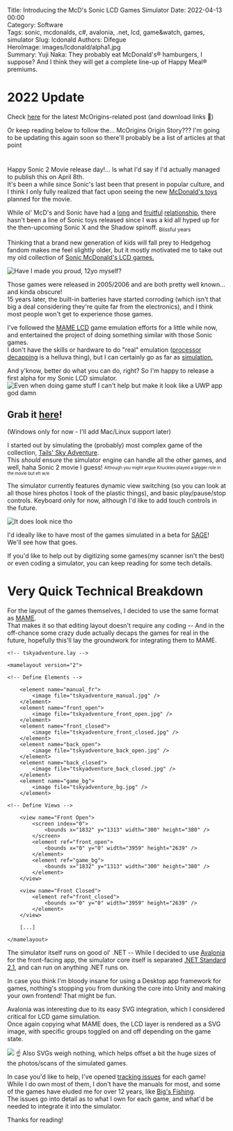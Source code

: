 Title: Introducing the McD's Sonic LCD Games Simulator
Date: 2022-04-13 00:00  
Category: Software  
Tags: sonic, mcdonalds, c#, avalonia, .net, lcd, game&watch, games, simulator
Slug: lcdonald
Authors: Difegue  
HeroImage: images/lcdonald/alpha1.jpg  
Summary: Yuji Naka: They probably eat McDonald's® hamburgers, I suppose? And I think they will get a complete line-up of Happy Meal® premiums. 

# 2022 Update

Check [here](./mcorigins.html) for the latest McOrigins-related post (and download links 🍟)

Or keep reading below to follow the... McOrigins Origin Story??? I'm going to be updating this again soon so there'll probably be a list of articles at that point

# 

Happy Sonic 2 Movie release day!... Is what I'd say if I'd actually managed to publish this on April 8th.  
It's been a while since Sonic's last been that present in popular culture, and I think I only fully realized that fact upon seeing the new [McDonald's toys](https://www.sonicstadium.org/2022/03/more-mcdonalds-sonic-2-happy-meal-toys-leaked/) planned for the movie.  

While ol' McD's and Sonic have had a [long](https://www.sonicstadium.org/2019/02/how-mcdonalds-couldnt-keep-up-with-the-worlds-fastest-hedgehog/) and [fruitful](https://www.sonicstadium.org/2006/01/uk-mcdonalds-sonic-x-happy-meal-promotion-begins/) [relationship](http://info.sonicretro.org/Yuji_Naka_interview_by_Sega.com_(June_14,_2003)), there hasn't been a line of Sonic toys released since I was a kid all hyped up for the then-upcoming Sonic X and the Shadow spinoff. <sub>Blissful years</sub>  

Thinking that a brand new generation of kids will fall prey to Hedgehog fandom makes me feel slightly older, but it mostly motivated me to take out my old collection of [Sonic McDonald's LCD games.](http://info.sonicretro.org/McDonald%27s_Sonic_LCD_games)  

![Have I made you proud, 12yo myself?]({static}/images/lcdonald/games.jpg)  

Those games were released in 2005/2006 and are both pretty well known... and kinda obscure!  
15 years later, the built-in batteries have started corroding (which isn't that big a deal considering they're quite far from the electronics), and I think most people won't get to experience those games.  

I've followed the [MAME LCD](http://blog.archive.org/2018/03/18/some-very-entertaining-plastic-emulated-at-the-archive/) game emulation efforts for a little while now, and entertained the project of doing something similar with those Sonic games.  
I don't have the skills or hardware to do "real" emulation ([processor decapping](http://seanriddle.com/decap.html) is a helluva thing), but I can certainly go as far as [simulation.](https://github.com/BdR76/lcdgame.js#simulation-vs-emulation)  

And y'know, better do what you can do, right? So I'm happy to release a first alpha for my Sonic LCD simulator.  
![Even when doing game stuff I can't help but make it look like a UWP app god damn]({static}/images/lcdonald/alpha1.jpg)  
## Grab it [here](https://github.com/Difegue/LCDonald/releases)!
(Windows only for now - I'll add Mac/Linux support later) 

I started out by simulating the (probably) most complex game of the collection, [Tails' Sky Adventure](http://info.sonicretro.org/Tails_Sky_Adventure).  
This _should_ ensure the simulator engine can handle all the other games, and well, haha Sonic 2 movie I guess! 
<sub><sup>Although you might argue Knuckles played a bigger role in the movie but eh w/e</sup></sub>

The simulator currently features dynamic view switching (so you can look at all those hires photos I took of the plastic things), and basic play/pause/stop controls. Keyboard only for now, although I'd like to add touch controls in the future.  

![It does look nice tho]({static}/images/lcdonald/alpha2.jpg)  

I'd ideally like to have most of the games simulated in a beta for [SAGE](https://twitter.com/SAGExpo/status/1513547421812363266?s=20&t=cxa2H5mMauV4-_UCdRy5NA)!  
We'll see how that goes.  

If you'd like to help out by digitizing some games(my scanner isn't the best) or even coding a simulator, you can keep reading for some tech details. 


# Very Quick Technical Breakdown

For the layout of the games themselves, I decided to use the same format as [MAME](https://docs.mamedev.org/techspecs/layout_files.html).  
That makes it so that editing layout doesn't require any coding -- And in the off-chance some crazy dude actually decaps the games for real in the future, hopefully this'll lay the groundwork for integrating them to MAME.  

```
<!-- tskyadventure.lay -->

<mamelayout version="2">

<!-- Define Elements -->

	<element name="manual_fr">
		<image file="tskyadventure_manual.jpg" />
	</element>
	<element name="front_open">
		<image file="tskyadventure_front_open.jpg" />
	</element>
	<element name="front_closed">
		<image file="tskyadventure_front_closed.jpg" />
	</element>
	<element name="back_open">
		<image file="tskyadventure_back_open.jpg" />
	</element>
	<element name="back_closed">
		<image file="tskyadventure_back_closed.jpg" />
	</element>
	<element name="game_bg">
		<image file="tskyadventure_bg.jpg" />
	</element>
	
<!-- Define Views -->
	
	<view name="Front Open">
		<screen index="0">
			<bounds x="1832" y="1313" width="300" height="380" />
		</screen>
		<element ref="front_open">
			<bounds x="0" y="0" width="3959" height="2639" />
		</element>
		<element ref="game_bg">
			<bounds x="1832" y="1313" width="300" height="380" />
		</element>
	</view>

	<view name="Front Closed">
		<element ref="front_closed">
			<bounds x="0" y="0" width="3959" height="2639" />
		</element>
	</view>

    [...]

</mamelayout>

```  

The simulator itself runs on good ol' .NET -- While I decided to use [Avalonia](http://avaloniaui.net/) for the front-facing app, the simulator core itself is separated [.NET Standard 2.1](https://christianfindlay.com/2020/12/21/net-standard/), and can run on anything .NET runs on.  

In case you think I'm bloody insane for using a Desktop app framework for games, nothing's stopping you from dunking the core into Unity and making your own frontend! That might be fun.  

Avalonia was interesting due to its easy SVG integration, which I considered critical for LCD game simulation.  
Once again copying what MAME does, the LCD layer is rendered as a SVG image, with specific groups toggled on and off depending on the game state.  

<img src="{static}/images/lcdonald/tskyadventure.svg"/>  
☝️ Also SVGs weigh nothing, which helps offset a bit the huge sizes of the photos/scans of the simulated games.  

In case you'd like to help, I've opened [tracking issues](https://github.com/Difegue/LCDonald/issues) for each game!  
While I do own most of them, I don't have the manuals for most, and some of the games have eluded me for over 12 years, like [Big's Fishing](http://info.sonicretro.org/Big%27s_Fishing).  
The issues go into detail as to what I own for each game, and what'd be needed to integrate it into the simulator.  

Thanks for reading!